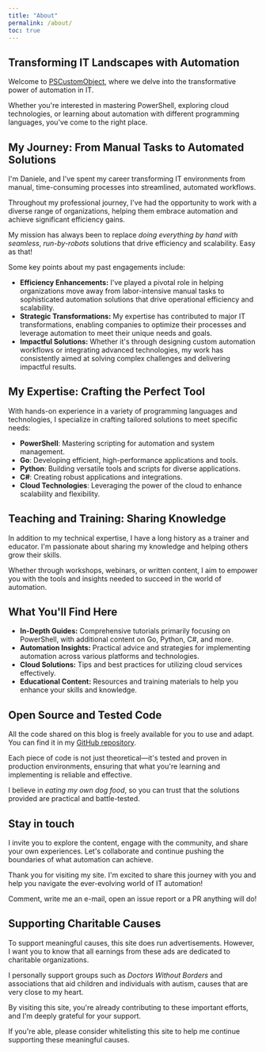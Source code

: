 ```yaml
---
title: "About"
permalink: /about/
toc: true
---
```


## Transforming IT Landscapes with Automation

Welcome to [PSCustomObject](https://pscustomobject.github.io/), where we delve into the transformative power of automation in IT.

Whether you're interested in mastering PowerShell, exploring cloud technologies, or learning about automation with different programming languages, you've come to the right place.

## My Journey: From Manual Tasks to Automated Solutions

I'm Daniele, and I've spent my career transforming IT environments from manual, time-consuming processes into streamlined, automated workflows.

Throughout my professional journey, I've had the opportunity to work with a diverse range of organizations, helping them embrace automation and achieve significant efficiency gains.

My mission has always been to replace *doing everything by hand with seamless*, *run-by-robots* solutions that drive efficiency and scalability. Easy as that!

Some key points about my past engagements include:

- **Efficiency Enhancements:** I've played a pivotal role in helping organizations move away from labor-intensive manual tasks to sophisticated automation solutions that drive operational efficiency and scalability.
- **Strategic Transformations:** My expertise has contributed to major IT transformations, enabling companies to optimize their processes and leverage automation to meet their unique needs and goals.
- **Impactful Solutions:** Whether it's through designing custom automation workflows or integrating advanced technologies, my work has consistently aimed at solving complex challenges and delivering impactful results.

## My Expertise: Crafting the Perfect Tool

With hands-on experience in a variety of programming languages and technologies, I specialize in crafting tailored solutions to meet specific needs:

- **PowerShell**: Mastering scripting for automation and system management.
- **Go**: Developing efficient, high-performance applications and tools.
- **Python**: Building versatile tools and scripts for diverse applications.
- **C#**: Creating robust applications and integrations.
- **Cloud Technologies**: Leveraging the power of the cloud to enhance scalability and flexibility.

## Teaching and Training: Sharing Knowledge

In addition to my technical expertise, I have a long history as a trainer and educator. I'm passionate about sharing my knowledge and helping others grow their skills.

Whether through workshops, webinars, or written content, I aim to empower you with the tools and insights needed to succeed in the world of automation.

## What You'll Find Here

- **In-Depth Guides:** Comprehensive tutorials primarily focusing on PowerShell, with additional content on Go, Python, C#, and more.
- **Automation Insights:** Practical advice and strategies for implementing automation across various platforms and technologies.
- **Cloud Solutions:** Tips and best practices for utilizing cloud services effectively.
- **Educational Content:** Resources and training materials to help you enhance your skills and knowledge.

## Open Source and Tested Code

All the code shared on this blog is freely available for you to use and adapt. You can find it in my [GitHub repository](https://github.com/PsCustomObject).

Each piece of code is not just theoretical—it's tested and proven in production environments, ensuring that what you're learning and implementing is reliable and effective.

I believe in *eating my own dog food*, so you can trust that the solutions provided are practical and battle-tested.

## Stay in touch

I invite you to explore the content, engage with the community, and share your own experiences. Let's collaborate and continue pushing the boundaries of what automation can achieve.

Thank you for visiting my site. I'm excited to share this journey with you and help you navigate the ever-evolving world of IT automation!

Comment, write me an e-mail, open an issue report or a PR anything will do!

## Supporting Charitable Causes

To support meaningful causes, this site does run advertisements. However, I want you to know that all earnings from these ads are dedicated to charitable organizations.

I personally support groups such as *Doctors Without Borders* and associations that aid children and individuals with autism, causes that are very close to my heart.

By visiting this site, you're already contributing to these important efforts, and I'm deeply grateful for your support.

If you're able, please consider whitelisting this site to help me continue supporting these meaningful causes.
